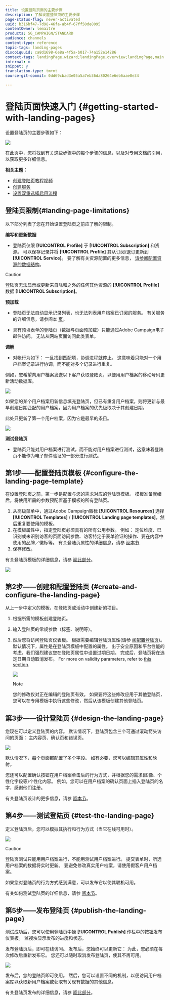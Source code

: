 ```yaml
---
title: 设置登陆页面的主要步骤
description: 了解设置登陆页的主要步骤
page-status-flag: never-activated
uuid: b316bf47-7d98-46fa-ab4f-67ff50de8095
contentOwner: lemaitre
products: SG_CAMPAIGN/STANDARD
audience: channels
content-type: reference
topic-tags: landing-pages
discoiquuid: ca8d1698-6e8a-4f5a-b017-74a152e14286
context-tags: landingPage,wizard;landingPage,overview;landingPage,main
internal: n
snippet: y
translation-type: tm+mt
source-git-commit: 0dd69cbad3e05a5a7eb36da80264e6eb6aae0e34

---
```



# 登陆页面快速入门 {#getting-started-with-landing-pages}

设置登陆页的主要步骤如下：

![](assets/lp_steps.png)

在此页中，您将找到有关这些步骤中的每个步骤的信息，以及对专用文档的引用，以获取更多详细信息。

**相关主题：**

* [创建登陆页教程视频](https://docs.adobe.com/content/help/en/campaign-learn/campaign-standard-tutorials/communication-channels/landing-pages/landing-page-create-and-edit.html)
* [创建服务](../../audiences/using/creating-a-service.md)
* [设置双重选择启用流程](setting-up-a-double-opt-in-process.md)

## 登陆页限制{#landing-page-limitations}

以下部分列表了您在开始设置登陆页之前应了解的限制。

**编写和更新数据**

* 登陆页仅限 **[!UICONTROL Profile]** 于 **[!UICONTROL Subscription]** 和资源。 可以保存记录并将 **[!UICONTROL Profile]** 其从订阅/退订更新到 **[!UICONTROL Service]**。
要了解有关资源配置的更多信息， [请参阅配置资源的数据结构](../../developing/using/configuring-the-resource-s-data-structure.md)。

>[!CAUTION]
>
>登陆页无法显示或更新来自除和之外的任何其他资源的 **[!UICONTROL Profile]** 数据 **[!UICONTROL Subscription]**。

**预加载**

* 登陆页无法自动显示记录列表，也无法列表用户档案已订阅的服务。 有关服务的详细信息，请参阅本 [页](../../audiences/using/creating-a-service.md)。

* 具有预填表单的登陆页（数据与页面预加载）只能通过Adobe Campaign电子邮件访问。 无法从网站页面访问此类表单。

**调解**

* 对帐行为如下： 一旦找到匹配项，协调进程就停止。 这意味着只能对一个用户档案记录进行协调，而不能对多个记录进行重复。

例如，您希望向用户档案发送以下客户获取登陆页，以便用用户档案的移动号码更新活动数据库。

![](assets/landing_page_limitation_1.png)

如果您的某个用户档案用新信息填充登陆页，但已有重复用户档案，则将更新与最早创建日期匹配的用户档案，因为用户档案的优先级取决于其创建日期。

此处只更新了第一个用户档案，因为它是最早的条目。

![](assets/landing_page_limitation_2.png)

**测试登陆页**

* 登陆页只能对用户档案进行测试，而不能对用户档案进行测试，这意味着登陆页不能作为电子邮件验证的一部分进行测试。

## 第1步——配置登陆页模板 {#configure-the-landing-page-template}

在设置登陆页之前，第一步是配置与您的需求对应的登陆页模板。 模板准备就绪后，将使用所需的参数预配置基于模板的所有登陆页。

1. 从高级菜单中，通过Adobe Campaign徽标 **[!UICONTROL Resources]** 选择 **[!UICONTROL Templates]** / **[!UICONTROL Landing page templates]**，然后重复要使用的模板。
1. 在模板属性中，指定登陆页必须具有的所有公用参数。 例如： 定位维度、已识别或未识别访客的页面访问参数、访客特定于表单验证的操作、要在内容中使用的品牌／徽标等。 有关登陆页属性的详细信息，请参 [阅本节](../../channels/using/configuring-landing-page.md)
1. 保存修改。

有关登陆页模板的详细信息，请参 [阅此部分](../../channels/using/getting-started-with-landing-pages.md)。

![](assets/lp-steps1.png)

## 第2步——创建和配置登陆页 {#create-and-configure-the-landing-page}

从上一步中定义的模板，在登陆页或活动中创建新的项目。

1. 根据所需的模板创建登陆页。
1. 输入登陆页的常规参数（标签、说明等）。
1. 然后您将访问登陆页仪表板。 根据需要编辑登陆页属性(请参 [阅配置登陆页](../../channels/using/configuring-landing-page.md))。 默认情况下，属性是在登陆页模板中配置的属性。
出于安全原因和平台性能的考虑，我们强烈建议您在登陆页属性中设置过期日期。 完成后，登陆页将在选定日期自动取消发布。 For more on validity parameters, refer to [this section](../../channels/using/testing-publishing-landing-page.md#setting-up-validity-parameters).

   ![](assets/lp-steps3.png)

   >[!NOTE]
   >
   >您的修改仅对正在编辑的登陆页有效。 如果要将这些修改应用于其他登陆页，您可以在专用模板中执行这些修改，然后从该模板创建其他登陆页。

## 第3步——设计登陆页 {#design-the-landing-page}

您现在可以定义登陆页的内容。 默认情况下，登陆页包含三个可通过滚动箭头访问的页面： 主内容页、确认页和错误页。

![](assets/lp-steps4.png)

默认情况下，每个页面都配置了多个字段。 如有必要，您可以编辑其属性和映射。

您还可以配置确认按钮在用户档案单击后的行为方式，并根据您的需求(图像、个性化字段等)个性化内容。 例如，您可以在用户档案的确认页面上插入登陆页的名字，感谢他们注册。

有关登陆页设计的更多信息，请参 [阅本节](../../channels/using/designing-a-landing-page.md)。

## 第4步——测试登陆页 {#test-the-landing-page}

定义登陆页后，您可以模拟其执行和行为方式（当它在线可用时）。

![](assets/lp-steps5.png)

>[!CAUTION]
>
>登陆页测试只能用用户档案进行，不能用测试用户档案进行。 提交表单时，所选用户档案的数据将实时更新。 要避免修改真实用户档案，请使用假客户用户档案。

如果您对登陆页的行为方式感到满意，可以发布它以使其联机可用。

有关如何测试登陆页的详细信息，请参 [阅本节](../../channels/using/testing-publishing-landing-page.md#testing-the-landing-page-)。

## 第5步——发布登陆页 {#publish-the-landing-page}

测试成功后，您可以使用登陆页中操 **[!UICONTROL Publish]** 作栏中的按钮发布仪表板。 监视块显示发布的进度和状态。

发布登陆页后，即可在线访问。 发布后，您始终可以更新它： 为此，您必须在每次修改后重新发布它。 您还可以随时取消发布登陆页，使其不再可用。

![](assets/lp-steps6.png)

发布后，您的登陆页即可使用。 然后，您可以设置不同的机制，以便访问用户档案库以获取新用户档案或获取有关现有数据的其他信息。

有关登陆页发布的详细信息，请参 [阅此部分](../../channels/using/testing-publishing-landing-page.md#publishing-a-landing-page)。
